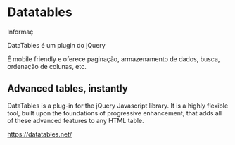 # Datatables

Informaç

DataTables é um plugin do jQuery

É mobile friendly e oferece paginação, armazenamento de dados, busca, ordenação de colunas, etc.

## Advanced tables, instantly

DataTables is a plug-in for the jQuery Javascript library. It is a highly flexible tool, built upon the foundations of progressive enhancement, that adds all of these advanced features to any HTML table.

https://datatables.net/

